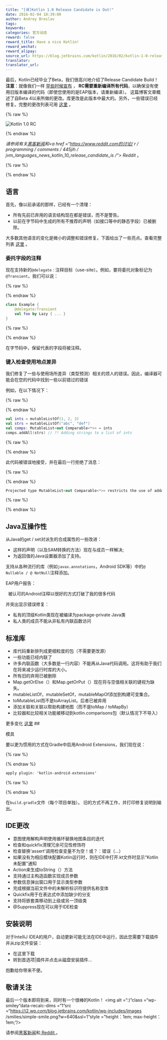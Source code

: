 ```yaml
---
title: "[译]Kotlin 1.0 Release Candidate is Out!"
date: 2016-02-04 18:39:00
author: Andrey Breslav
tags:
keywords:
categories: 官方动态
reward: false
reward_title: Have a nice Kotlin!
reward_wechat:
reward_alipay:
source_url: https://blog.jetbrains.com/kotlin/2016/02/kotlin-1-0-release-candidate-is-out/
translator:
translator_url:
---
```


最后，Kotlin已经毕业了Beta，我们很高兴地介绍了Release Candidate Build！
<strong>注意</strong>：就像我们一样 [早些时候宣布](http://blog.jetbrains.com/kotlin/2015/12/kotlin-1-0-beta-4-is-out/) ，<strong> RC需要重新编译所有代码</strong>，以确保没有使用旧版本编译的代码（即使您使用的是EAP版本，请重新编译）。
这篇博客文章概述了自Beta 4以来所做的更改。库更改是此版本中最大的。另外，一些错误已经修复。完整的更改列表可用 [这里](https://github.com/JetBrains/kotlin/releases/tag/build-1.0.0-rc-1036) 。

{% raw %}
<p><img alt="Kotlin 1.0 RC" class="alignnone size-full wp-image-3485" data-recalc-dims="1" src="https://i1.wp.com/blog.jetbrains.com/kotlin/files/2016/02/RC-Banner.png?resize=640%2C330&amp;ssl=1"/></p>
{% endraw %}

<em>请参阅有关<a href="https://news.ycombinator.com/item?id=11034273">黑客新闻</a>和<a href =“https://www.reddit.com的讨论/ r / programming / comments / 445jih / jvm_languages_news_kotlin_10_release_candidate_is /“> Reddit </a> </em>。

{% raw %}
<p><span id="more-3453"></span></p>
{% endraw %}

## 语言

首先，像以前承诺的那样，已经有一个清理：

* 所有先前已弃用的语言结构现在都是错误，而不是警告。
* 以前在字节码中生成的所有不推荐的声明（如接口等中的静态字段）已被删除。

大多数其他语言的变化是微小的调整和错误修复。下面给出了一些亮点。查看完整列表 [这里](https://github.com/JetBrains/kotlin/releases/tag/build-1.0.0-rc-1036) 。
### 委托字段的注释

现在支持新的`@delegate：`注释目标（use-site）。例如，要将委托对象标记为`@Transient`，我们可以说：

{% raw %}
<p></p>
{% endraw %}

```kotlin
class Example {
    @delegate:Transient
    val foo by Lazy { ... }
}
```

{% raw %}
<p></p>
{% endraw %}

在字节码中，保留代表的字段将被注释。
### 键入检查使用地点差异

我们修复了一些与使用场所差异（类型预测）相关的烦人的错误。因此，编译器可能会在您的代码中找到一些以前错过的错误

例如，在以下情况下：

{% raw %}
<p></p>
{% endraw %}

```kotlin
val ints = mutableListOf(1, 2, 3)
val strs = mutableListOf("abc", "def")
val comps: MutableList<out Comparable<*>> = ints
comps.addAll(strs) // ?! Adding strings to a list of ints
```

{% raw %}
<p></p>
{% endraw %}

此代码被错误地接受，并在最后一行拒绝了消息：

{% raw %}
<p></p>
{% endraw %}

```kotlin
Projected type MutableList<out Comparable<*>> restricts the use of addAll()
```

{% raw %}
<p></p>
{% endraw %}

## Java互操作性

从Java的get / set对派生的合成属性的一些改进：

* 这样的声明（以及SAM转换的方法）现在与成员一样解决;
* 为返回值的Java设置器添加了支持。

支持从各种流行的库（例如`javax.annotations`，Android SDK等）中的`@ Nullable / @ NotNull`注释添加。

EAP用户报告：
<p>

  被认可的Android注释以很好的方式打破了我的很多代码

</p>
并突出显示错误修复：

* 私有的顶级Kotlin类现在被编译为package-private Java类
* 私人类的成员不能从非私有内联函数访问

## 标准库


* 库代码重新排列成更细粒度的包（不需要更改源）
* 一些功能已经内联了
* 许多内联函数（大多数是一行内容）不能再从Java代码调用。这将有助于我们在将来减少运行时库的大小。
* 所有旧的弃用已被删除
* Map.getOrElse（）和Map.getOrPut（）现在将与空值相关联的键视为缺失。
* mutableListOf，mutableSetOf，mutableMapOf添加到构建可变集合。
* toMutableList而不是toArrayList。后者已被弃用
* 添加关联和关联以帮助构建地图（而不是toMap / toMapBy）
* 比较器和比较相关功能被移动到kotlin.comparisons包（默认情况下不导入）

更多变化 [这里](https://github.com/JetBrains/kotlin/releases/tag/build-1.0.0-rc-1036) ## 


模具

要以更为惯用的方式在Gradle中启用Android Extensions，我们现在说：

{% raw %}
<p></p>
{% endraw %}

```kotlin
apply plugin: 'kotlin-android-extensions'
```

{% raw %}
<p></p>
{% endraw %}

在`build.gradle`文件（每个项目单独）。
旧的方式不再工作，并打印修复说明到输出。
## IDE更改


* 意图使用解构声明使用循环替换地图条目的迭代
* 检查和quickfix清理冗余可见性修饰符
* 检查替换'assert'调用检查变量不为空！或？：错误（...）
* 如果没有为相应模块配置Kotlin运行时，则在IDE中打开.kt文件时显示“Kotlin未配置”通知
* Action来生成toString（）方法
* 支持通过主构造函数实现成员参数
* 参数信息弹出窗口用于显示类型参数
* 完成根据当前文件中的未解析标识符提供名称变体
* Quickfix用于在表达式中添加缺少的分支
* 支持将嵌套类移动到上级或另一顶级类
* @Suppress现在可以用于IDE检查

## 安装说明

对于IntelliJ IDEA的用户，自动更新可能无法在IDE中运行，因此您需要下载插件并从zip文件安装：

* 在这里下载
* 转到首选项|插件并点击从磁盘安装插件...

抱歉给你带来不便。
## 敬请关注

最后一个版本即将到来，同时有一个很棒的Kotlin！ <img alt =“:)”class =“wp-smiley”data-recalc-dims =“1”src =“https://i2.wp.com/blog.jetbrains.com/kotlin/wp-includes/images /smilies/simple-smile.png?w=640&amp;ssl=1“style =”height：1em; max-height：1em;“/>
</p>请参阅<a href="https://news.ycombinator.com/item?id=11034273">黑客新闻</a>和<a href =“https://www.reddit.com/r/编程/评论/ 445jih / jvm_languages_news_kotlin_10_release_candidate_is /“> Reddit </a> </em>。
